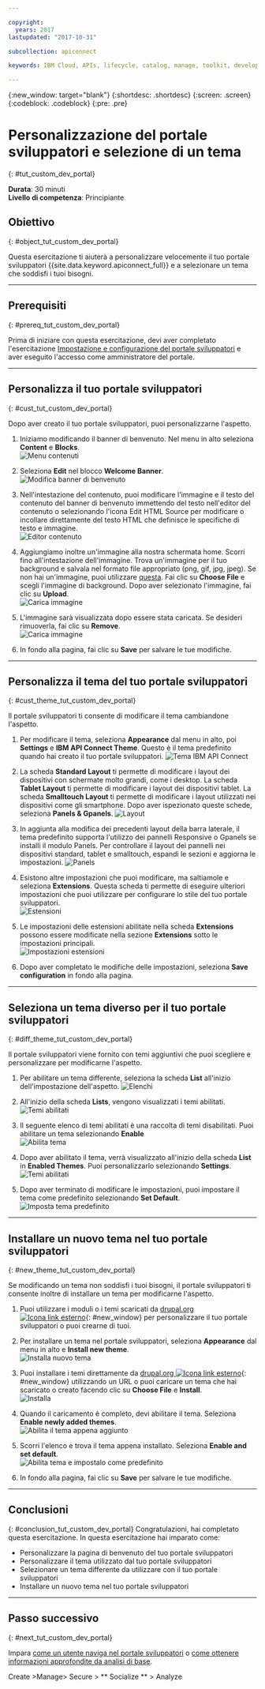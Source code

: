 ```yaml
---

copyright:
  years: 2017
lastupdated: "2017-10-31"

subcollection: apiconnect

keywords: IBM Cloud, APIs, lifecycle, catalog, manage, toolkit, develop, dev portal, tutorial

---
```


{:new_window: target="blank"}
{:shortdesc: .shortdesc}
{:screen: .screen}
{:codeblock: .codeblock}
{:pre: .pre}

# Personalizzazione del portale sviluppatori e selezione di un tema
{: #tut_custom_dev_portal}

**Durata**: 30 minuti  
**Livello di competenza**: Principiante  


## Obiettivo
{: #object_tut_custom_dev_portal}

Questa esercitazione ti aiuterà a personalizzare velocemente il tuo portale sviluppatori {{site.data.keyword.apiconnect_full}} e a selezionare un tema che soddisfi i tuoi bisogni.

---

## Prerequisiti
{: #prereq_tut_custom_dev_portal}

Prima di iniziare con questa esercitazione, devi aver completato l'esercitazione [Impostazione e configurazione del portale sviluppatori](/docs/services/apiconnect/tutorials?topic=apiconnect-tut_config_dev_portal) e aver eseguito l'accesso come amministratore del portale.

---

## Personalizza il tuo portale sviluppatori
{: #cust_tut_custom_dev_portal}

Dopo aver creato il tuo portale sviluppatori, puoi personalizzarne l'aspetto.

1. Iniziamo modificando il banner di benvenuto. Nel menu in alto seleziona **Content** e **Blocks**.  
  ![Menu contenuti](images/31-content.png)

2. Seleziona **Edit** nel blocco **Welcome Banner**.  
  ![Modifica banner di benvenuto](images/32-edit.png)

3. Nell'intestazione del contenuto, puoi modificare l'immagine e il testo del contenuto del banner di benvenuto immettendo del testo nell'editor del contenuto o selezionando l'icona Edit HTML Source per modificare o incollare direttamente del testo HTML che definisce le specifiche di testo e immagine.  
  ![Editor contenuto](images/33-content.png) 

4. Aggiungiamo inoltre un'immagine alla nostra schermata home. Scorri fino all'intestazione dell'immagine. Trova un'immagine per il tuo background e salvala nel formato file appropriato (png, gif, jpg, jpeg). Se non hai un'immagine, puoi utilizzare [questa](images/Cloudy_Day.png). Fai clic su **Choose File** e scegli l'immagine di background. Dopo aver selezionato l'immagine, fai clic su **Upload**.  
  ![Carica immagine](images/34-image.png)

5. L'immagine sarà visualizzata dopo essere stata caricata. Se desideri rimuoverla, fai clic su **Remove**.  
  ![Carica immagine](images/35-uploaded-image.png)
 
6. In fondo alla pagina, fai clic su **Save** per salvare le tue modifiche.  
  
---

## Personalizza il tema del tuo portale sviluppatori
{: #cust_theme_tut_custom_dev_portal}

Il portale sviluppatori ti consente di modificare il tema cambiandone l'aspetto.

1. Per modificare il tema, seleziona **Appearance** dal menu in alto, poi **Settings** e **IBM API Connect Theme**. Questo è il tema predefinito quando hai creato il tuo portale sviluppatori.
  ![Tema IBM API Connect](images/41-APIC-theme.png) 


2. La scheda **Standard Layout** ti permette di modificare i layout dei dispositivi con schermate molto grandi, come i desktop. La scheda **Tablet Layout** ti permette di modificare i layout dei dispositivi tablet. La scheda **Smalltouch Layout** ti permette di modificare i layout utilizzati nei dispositivi come gli smartphone. Dopo aver ispezionato queste schede, seleziona **Panels & Gpanels**.
  ![Layout](images/42-layout.png)

3. In aggiunta alla modifica dei precedenti layout della barra laterale, il tema predefinito supporta l'utilizzo dei pannelli Responsive o Gpanels se installi il modulo Panels. Per controllare il layout dei pannelli nei dispositivi standard, tablet e smalltouch, espandi le sezioni e aggiorna le impostazioni.
  ![Panels](images/43-panels.png) 

4. Esistono altre impostazioni che puoi modificare, ma saltiamole e seleziona **Extensions**. Questa scheda ti permette di eseguire ulteriori impostazioni che puoi utilizzare per configurare lo stile del tuo portale sviluppatori.  
  ![Estensioni](images/44-extensions.png)

5. Le impostazioni delle estensioni abilitate nella scheda **Extensions** possono essere modificate nella sezione **Extensions** sotto le impostazioni principali.     
  ![Impostazioni estensioni](images/45-extension-settings.png)

6. Dopo aver completato le modifiche delle impostazioni, seleziona **Save configuration** in fondo alla pagina.

---

## Seleziona un tema diverso per il tuo portale sviluppatori
{: #diff_theme_tut_custom_dev_portal}

Il portale sviluppatori viene fornito con temi aggiuntivi che puoi scegliere e personalizzare per modificarne l'aspetto.

1. Per abilitare un tema differente, seleziona la scheda **List** all'inizio dell'impostazione dell'aspetto.
  ![Elenchi](images/51-list.png) 

2. All'inizio della scheda **Lists**, vengono visualizzati i temi abilitati.
  ![Temi abilitati](images/52-enabled-themes.png)

3. Il seguente elenco di temi abilitati è una raccolta di temi disabilitati. Puoi abilitare un tema selezionando **Enable**   
  ![Abilita tema](images/53-enable-theme.png) 

4. Dopo aver abilitato il tema, verrà visualizzato all'inizio della scheda **List** in **Enabled Themes**. Puoi personalizzarlo selezionando **Settings**.  
  ![Temi abilitati](images/54-theme-settings.png)

5. Dopo aver terminato di modificare le impostazioni, puoi impostare il tema come predefinito selezionando **Set Default**.     
  ![Imposta tema predefinito](images/55-set-default.png)

---

## Installare un nuovo tema nel tuo portale sviluppatori
{: #new_theme_tut_custom_dev_portal}

Se modificando un tema non soddisfi i tuoi bisogni, il portale sviluppatori ti consente inoltre di installare un tema per modificarne l'aspetto.

1. Puoi utilizzare i moduli o i temi scaricati da [drupal.org ![Icona link esterno](../../icons/launch-glyph.svg "Icona link esterno")](http://drupal.org){: #new_window} per personalizzare il tuo portale sviluppatori o puoi crearne di tuoi.

2. Per installare un tema nel portale sviluppatori, seleziona **Appearance** dal menu in alto e **Install new theme**.  
  ![Installa nuovo tema](images/62-install-new.png)

3. Puoi installare i temi direttamente da [drupal.org ![Icona link esterno](../../icons/launch-glyph.svg "Icona link esterno")](http://drupal.org){: #new_window} utilizzando un URL o puoi caricare un tema che hai scaricato o creato facendo clic su **Choose File** e **Install**.  
  ![Installa](images/63-install.png) 

4. Quando il caricamento è completo, devi abilitare il tema. Seleziona **Enable newly added themes**.  
  ![Abilita il tema appena aggiunto](images/64-upload.png)

5. Scorri l'elenco e trova il tema appena installato. Seleziona **Enable and set default**.  
  ![Abilita tema e impostalo come predefinito](images/65-enable.png)

6. In fondo alla pagina, fai clic su **Save** per salvare le tue modifiche.  

---

## Conclusioni
{: #conclusion_tut_custom_dev_portal}
Congratulazioni, hai completato questa esercitazione. In questa esercitazione hai imparato come:

* Personalizzare la pagina di benvenuto del tuo portale sviluppatori
* Personalizzare il tema utilizzato dal tuo portale sviluppatori 
* Selezionare un tema differente da utilizzare con il tuo portale sviluppatori
* Installare un nuovo tema nel tuo portale sviluppatori

---

## Passo successivo
{: #next_tut_custom_dev_portal}

Impara [come un utente naviga nel portale sviluppatori](/docs/services/apiconnect/tutorials?topic=apiconnect-tut_discover_apis) o [come ottenere informazioni approfondite da analisi di base](/docs/services/apiconnect/tutorials?topic=apiconnect-tut_insights_analytics).

Create >Manage> Secure > ** Socialize ** > Analyze  

